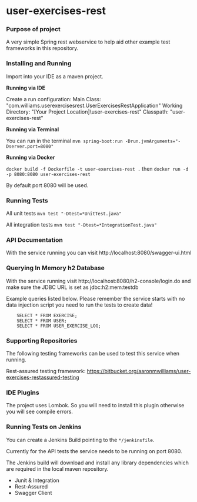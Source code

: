 # user-exercises-rest

### Purpose of project
A very simple Spring rest webservice to help aid other example test frameworks in this repository.

### Installing and Running


Import into your IDE as a maven project.

**Running via IDE**

Create a run configuration:
 Main Class:            "com.williams.userexercisesrest.UserExercisesRestApplication"
 Working Directory:     "[Your Project Location]\user-exercises-rest"
 Classpath:             "user-exercises-rest"
 
**Running via Terminal**

 You can run in the terminal `mvn spring-boot:run -Drun.jvmArguments="-Dserver.port=8080"`

**Running via Docker**

`docker build -f Dockerfile -t user-exercises-rest .` then `docker run -d -p 8080:8080 user-exercises-rest`


By default port 8080 will be used. 

### Running Tests
All unit tests
`mvn test "-Dtest=*UnitTest.java"`

All integration tests
`mvn test "-Dtest=*IntegrationTest.java"`


### API Documentation
With the service running you can visit http://localhost:8080/swagger-ui.html

### Querying In Memory h2 Database
With the service running visit http://localhost:8080/h2-console/login.do and make sure the JDBC URL is set as jdbc:h2:mem:testdb

Example queries listed below. Please remember the service starts with no data injection script you need to run the tests to create data!

```
    SELECT * FROM EXERCISE;
    SELECT * FROM USER;
    SELECT * FROM USER_EXERCISE_LOG;
 ```

### Supporting Repositories
The following testing frameworks can be used to test this service when running.

Rest-assured testing framework: https://bitbucket.org/aaronmwilliams/user-exercises-restassured-testing

### IDE Plugins
The project uses Lombok. So you will need to install this plugin otherwise you will see compile errors.

### Running Tests on Jenkins
You can create a Jenkins Build pointing to the `*/jenkinsfile`.

Currently for the API tests the service needs to be running on port 8080.

The Jenkins build will download and install any library dependencies which are required in the local maven repository.

- Junit & Integration
- Rest-Assured
- Swagger Client
